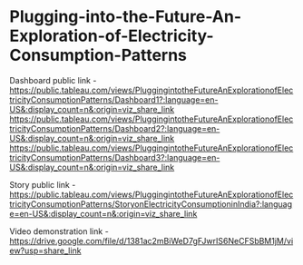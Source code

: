 # Plugging-into-the-Future-An-Exploration-of-Electricity-Consumption-Patterns

Dashboard public link - https://public.tableau.com/views/PluggingintotheFutureAnExplorationofElectricityConsumptionPatterns/Dashboard1?:language=en-US&:display_count=n&:origin=viz_share_link
https://public.tableau.com/views/PluggingintotheFutureAnExplorationofElectricityConsumptionPatterns/Dashboard2?:language=en-US&:display_count=n&:origin=viz_share_link
https://public.tableau.com/views/PluggingintotheFutureAnExplorationofElectricityConsumptionPatterns/Dashboard3?:language=en-US&:display_count=n&:origin=viz_share_link


Story public link - https://public.tableau.com/views/PluggingintotheFutureAnExplorationofElectricityConsumptionPatterns/StoryonElectricityConsumptioninIndia?:language=en-US&:display_count=n&:origin=viz_share_link


Video demonstration link - https://drive.google.com/file/d/1381ac2mBiWeD7gFJwrIS6NeCFSbBM1jM/view?usp=share_link
